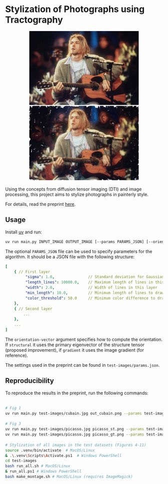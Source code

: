 # Stylization of Photographs using Tractography

<div align="center">
  <img src="test-images/cubain.jpg" alt="Original Image" width="350"/>
  <img src="test-images/out_cubain.png" alt="Stylized Image" width="350"/>
</div>

<br/>
Using the concepts from diffusion tensor imaging (DTI) and image processing,
this project aims to stylize photographs in painterly style.

For details, read the preprint [here](place/holder).

## Usage

Install [uv](https://docs.astral.sh/uv/) and run:

```bash
uv run main.py INPUT_IMAGE OUTPUT_IMAGE [--params PARAMS_JSON] [--orientation-vector {structural,gradient}]
```

The optional `PARAMS_JSON` file can be used to specify parameters for the
algorithm. It should be a JSON file with the following structure:

```yaml
[
    { // First layer
         "sigma": 1.0,               // Standard deviation for Gaussian smoothing
         "length_lines": 10000.0,    // Maximum length of lines in this layer
         "width": 2.0,               // Width of lines in this layer
         "min_length": 10.0,         // Minimum length of lines to draw
         "color_threshold": 50.0     // Minimum color difference to draw a line
    },
    { // Second layer
        ...
    },
    ...
]
```

The `orientation-vector` argument specifies how to compute the orientation. If
`structural` it uses the primary eigenvector of the structure tensor (proposed improvement), if
`gradient` it uses the image gradient (for reference).

The settings used in the preprint can be found in `test-images/params.json`.

## Reproducibility

To reproduce the results in the preprint, run the following commands:

```bash

# Fig 1
uv run main.py test-images/cubain.jpg out_cubain.png --params test-images/params.json --orientation-vector structural

# Fig 3
uv run main.py test-images/picasso.jpg picasso_st.png --params test-images/params_st_vs_gt.json --orientation-vector structural
uv run main.py test-images/picasso.jpg picasso_gt.png --params test-images/params_st_vs_gt.json --orientation-vector gradient

# Stylization of all images in the test datasets (Figures 4-11)
source .venv/bin/activate  # MacOS/Linux
& .\.venv\Scripts\Activate.ps1  # Windows PowerShell
cd test-images
bash run_all.sh # MacOS/Linux
& run_all.ps1 # Windows PowerShell
bash make_montage.sh # MacOS/Linux (requires ImageMagick)

```
